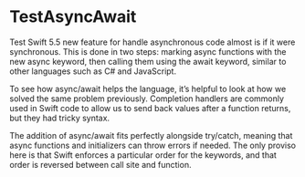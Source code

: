 # TestAsyncAwait

Test Swift 5.5 new feature for handle asynchronous code almost is if it were synchronous.
This is done in two steps: marking async functions with the new async keyword, then calling them using the await keyword, similar to other languages such as C# and JavaScript.

To see how async/await helps the language, it’s helpful to look at how we solved the same problem previously. Completion handlers are commonly used in Swift code to allow us to send back values after a function returns, but they had tricky syntax.

The addition of async/await fits perfectly alongside try/catch, meaning that async functions and initializers can throw errors if needed. The only proviso here is that Swift enforces a particular order for the keywords, and that order is reversed between call site and function.
